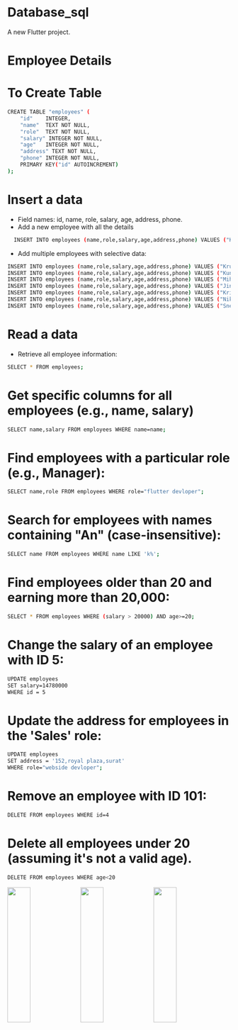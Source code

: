# Database_sql

A new Flutter project.

# Employee Details

# To Create Table

```bash
CREATE TABLE "employees" (
	"id"	INTEGER,
	"name"	TEXT NOT NULL,
	"role"	TEXT NOT NULL,
	"salary" INTEGER NOT NULL,
	"age"	INTEGER NOT NULL,
	"address" TEXT NOT NULL,
	"phone"	INTEGER NOT NULL,
	PRIMARY KEY("id" AUTOINCREMENT)
);

```

# Insert a data

- Field names: id, name, role, salary, age, address, phone.
- Add a new employee with all the details
```bash
  INSERT INTO employees (name,role,salary,age,address,phone) VALUES ("Krupa Parmar","flutter devloper",50000,19,"123,radhe krishna soc,surat",9568532147);
```

- Add multiple employees with selective data:

```bash
INSERT INTO employees (name,role,salary,age,address,phone) VALUES ("Krupa Parmar","flutter devloper",50000,19,"123,radhe krishna soc,surat",9568532147);
INSERT INTO employees (name,role,salary,age,address,phone) VALUES ("Kunjal Parmar","webside devloper",25000,21,"85932,radhe syam soc,mumbai",9568596247);
INSERT INTO employees (name,role,salary,age,address,phone) VALUES ("Mihika Sharma","ui-ux devloper",20000,22,"2563,shiv krishna soc,bharuch",9525532147);
INSERT INTO employees (name,role,salary,age,address,phone) VALUES ("Jinal Panchal","flutter devloper",30000,21,"5545,gokuldham soc,surat",9553532147);
INSERT INTO employees (name,role,salary,age,address,phone) VALUES ("Krishna Parmar","ui-ux devloper",50000,19,"52,goldan plaza soc,surat",9568532147);
INSERT INTO employees (name,role,salary,age,address,phone) VALUES ("Nikita Pithva","webside devloper",40000,23,"5485,shiv shakti soc,vadodra",9668532547);
INSERT INTO employees (name,role,salary,age,address,phone) VALUES ("Sneha Panchal","flutter devloper",48000,24,"155,starcity soc,surat",9568532147);
```

# Read a data

- Retrieve all employee information:
  
```bash
SELECT * FROM employees;
```
# Get specific columns for all employees (e.g., name, salary)

```bash
SELECT name,salary FROM employees WHERE name=name;
```
# Find employees with a particular role (e.g., Manager):

```bash
SELECT name,role FROM employees WHERE role="flutter devloper";
```

# Search for employees with names containing "An" (case-insensitive):

```bash
SELECT name FROM employees WHERE name LIKE 'k%';
```

# Find employees older than 20 and earning more than 20,000:

```bash
SELECT * FROM employees WHERE (salary > 20000) AND age>=20;
```
# Change the salary of an employee with ID 5:

```bash
UPDATE employees 
SET salary=14780000
WHERE id = 5
```
# Update the address for employees in the 'Sales' role:

```bash
UPDATE employees
SET address = '152,royal plaza,surat'
WHERE role="webside devloper";
```
# Remove an employee with ID 101:

```bash
DELETE FROM employees WHERE id=4
```
# Delete all employees under 20 (assuming it's not a valid age).
```bash
DELETE FROM employees WHERE age<20
```

<p>
  <img src="https://github.com/user-attachments/assets/ed3d9684-2e57-4d32-a77f-9a417dd74414" height=28% width=32%>
    <img src="https://github.com/user-attachments/assets/64a1d28f-8d0f-4f26-bfbd-96a6fa7eecea" height=28% width=32%>
        <img src="https://github.com/user-attachments/assets/c4420182-ed72-4a9c-9d25-74d9f72aa4fd" height=28% width=32%>



  </p>

